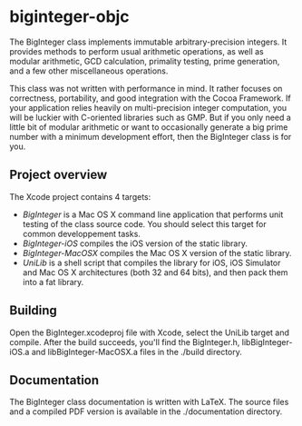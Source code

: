# biginteger-objc

The BigInteger class implements immutable arbitrary-precision integers. It provides methods to perform usual arithmetic operations, as well as modular arithmetic, GCD calculation, primality testing, prime generation, and a few other miscellaneous operations.
This class was not written with performance in mind. It rather focuses on correctness, portability, and good integration with the Cocoa Framework. If your application relies heavily on multi-precision integer computation, you will be luckier with C-oriented libraries such as GMP. But if you only need a little bit of modular arithmetic or want to occasionally generate a big prime number with a minimum development effort, then the BigInteger class is for you.

## Project overview

The Xcode project contains 4 targets:

- *BigInteger* is a Mac OS X command line application that performs unit testing of the class source code. You should select this target for common developpement tasks.
- *BigInteger-iOS* compiles the iOS version of the static library.
- *BigInteger-MacOSX* compiles the Mac OS X version of the static library.
- *UniLib* is a shell script that compiles the library for iOS, iOS Simulator and Mac OS X architectures (both 32 and 64 bits), and then pack them into a fat library.

## Building

Open the BigInteger.xcodeproj file with Xcode, select the UniLib target and compile. After the build succeeds, you'll find the BigInteger.h, libBigInteger-iOS.a and libBigInteger-MacOSX.a files in the ./build directory.

## Documentation

The BigInteger class documentation is written with LaTeX. The source files and a compiled PDF version is available in the ./documentation directory.
